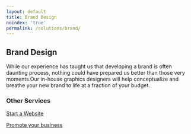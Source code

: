 ```yaml
---
layout: default
title: Brand Design
noindex: 'true'
permalink: /solutions/brand/
---
```

<section class = 'division weather'>
  <div class = 'about transparent'>
      <div class = 'half'>
          <h1>Brand Design</h1>
          <p> While our experience has taught us that developing a brand is often daunting process, nothing could have 
          prepared us better than those very moments.Our in-house graphics designers will help conceptualize and breathe your 
          new brand to life at a fraction of your budget.</p>
      </div>
      <div class = 'center-text' id = 'other'>
        <h3>Other Services</h3>
        <div class = 'expand-me flex-panel'>
          <a href = '/solutions/web/' class = 'flex-item quad'>
            <div class = 'service-icon green'><i class = 'icon icon-desktop'></i></div>
            <p>Start a Website</p>
          </a>
          <a href = '/solutions/social/' class = 'flex-item quad'>
            <div class = 'service-icon green'><i class = 'icon icon-share'></i></div> 
            <p>Promote your business</p>
          </a>
        </div>
    </div>
  </div>
</section>